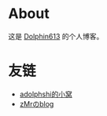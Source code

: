 # About

这是 [Dolphin613](https://www.luogu.com.cn/user/638206) 的个人博客。

# 友链

- [adolphshi的小窝](https://adolphshi.github.io/)
- [zMrのblog](https://blog.517group.cn/)